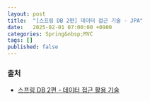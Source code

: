 ```yaml
---
layout: post
title:  "[스프링 DB 2편] 데이터 접근 기술 - JPA"
date:   2025-02-01 07:00:00 +0900
categories: Spring&nbsp;MVC
tags: []
published: false
---
```


### 출처

- [스프링 DB 2편 - 데이터 접근 활용 기술](https://www.inflearn.com/course/%EC%8A%A4%ED%94%84%EB%A7%81-db-2)